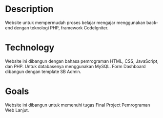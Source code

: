 # Description
Website untuk mempermudah proses belajar mengajar menggunakan back-end dengan teknologi PHP, framework CodeIgniter.

# Technology
Website ini dibangun dengan bahasa pemrograman HTML, CSS, JavaScript, dan PHP. Untuk databasenya menggunakan MySQL. Form Dashboard dibangun dengan template SB Admin. 

# Goals
Website ini dibangun untuk memenuhi tugas Final Project Pemrograman Web Lanjut.
